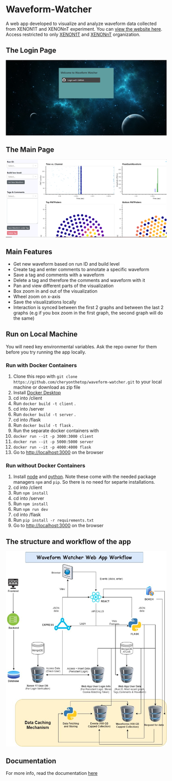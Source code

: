 # Waveform-Watcher

A web app developed to visualize and analyze waveform data collected from XENON1T and XENONnT experiment. You can [view the website here](https://waveform-watcher.azurewebsites.net/). Access restricted to only [XENON1T](https://github.com/XENON1T) and [XENONnT](https://github.com/XENONnT) organization.

## The Login Page

![](readme-images/login.png)

## The Main Page

![](readme-images/home.png)

## Main Features

- Get new waveform based on run ID and build level
- Create tag and enter comments to annotate a specific waveform
- Save a tag and comments with a waveform
- Delete a tag and therefore the comments and waveform with it
- Pan and view different parts of the visualization
- Box zoom in and out of the visualization
- Wheel zoom on x-axis
- Save the visualizations locally
- Interaction is synced between the first 2 graphs and between the last 2 graphs \(e.g if you box zoom in the first graph, the second graph will do the same\)

## Run on Local Machine

You will need key environmental variables. Ask the repo owner for them before you try running the app locally.

### Run with Docker Containers

1. Clone this repo with `git clone https://github.com/cheryonthetop/waveform-watcher.git` to your local machine or download as zip file
2. Install [Docker Desktop](https://www.docker.com/products/docker-desktop)
3. cd into /client
4. Run `docker build -t client` .
5. cd into /server
6. Run `docker build -t server` .
7. cd into /flask
8. Run `docker build -t flask` .
9. Run the separate docker containers with
10. `docker run --it -p 3000:3000 client`
11. `docker run --it -p 5000:5000 server`
12. `docker run --it -p 4000:4000 flask`
13. Go to [http://localhost:3000](http://localhost:3000) on the browser

### Run without Docker Containers

1. Install [node](https://nodejs.org/en/download/) and [python](https://www.python.org/downloads/). Note these come with the needed package managers `npm` and `pip`. So there is no need for separte installations.
2. cd into /client
3. Run `npm install`
4. cd into /server
5. Run `npm install`
6. Run `npm run dev`
7. cd into /flask
8. Run `pip install -r requirements.txt`
9. Go to [http://localhost:3000](http://localhost:3000) on the browser

## The structure and workflow of the app

![Workflow-1](readme-images/workflow-overview.jpg)

## Documentation

For more info, read the documentation [here](https://yc104.gitbook.io/waveform-watcher/)
